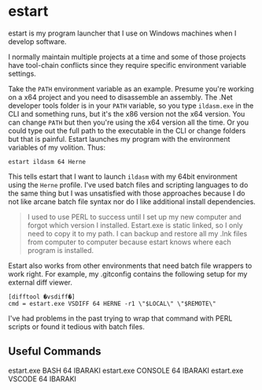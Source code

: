 # estart

estart is my program launcher that I use on Windows machines when I develop
software.

I normally maintain multiple projects at a time and some of those projects have
tool-chain conflicts since they require specific environment variable settings.

Take the `PATH` environment variable as an example. Presume you're working on a
x64 project and you need to disassemble an assembly. The .Net developer tools
folder is in your `PATH` variable, so you type `ildasm.exe` in the CLI and
something runs, but it's the x86 version not the x64 version. You can change
`PATH` but then you're using the x64 version all the time. Or you could type
out the full path to the executable in the CLI or change folders but that is
painful. Estart launches my program with the environment variables of my
volition. Thus:

    estart ildasm 64 Herne

This tells estart that I want to launch `ildasm` with my 64bit environment using
the `Herne` profile. I've used batch files and scripting languages to do the
same thing but I was unsatisfied with those approaches because I do not like
arcane batch file syntax nor do I like additional install dependencies.

> I used to use PERL to success until I set up my new computer and forgot which
> version I installed. Estart.exe is static linked, so I only need to copy it to
> my path. I can backup and restore all my .lnk files from computer to computer
> because estart knows where each program is installed.

Estart also works from other environments that need batch file wrappers to work
right. For example, my .gitconfig contains the following setup for my external
diff viewer.

    [difftool �vsdiff�]
    cmd = estart.exe VSDIFF 64 HERNE -r1 \"$LOCAL\" \"$REMOTE\"

I've had problems in the past trying to wrap that command with PERL scripts or
found it tedious with batch files.

## Useful Commands
estart.exe BASH 64 IBARAKI
estart.exe CONSOLE 64 IBARAKI
estart.exe VSCODE 64 IBARAKI
